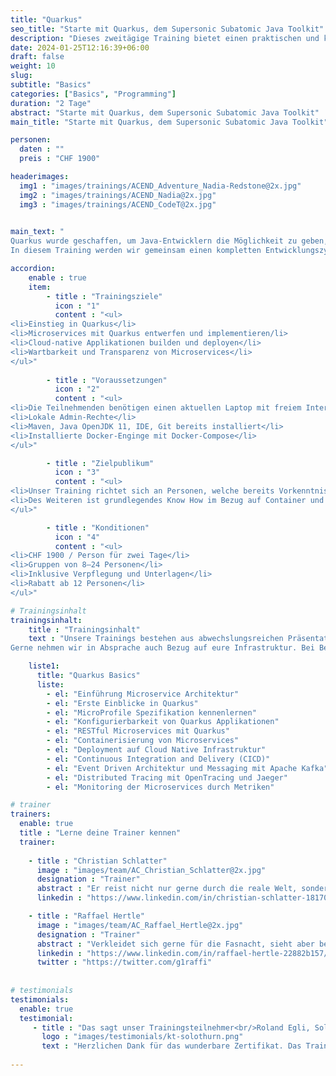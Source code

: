 ```yaml
---
title: "Quarkus"
seo_title: "Starte mit Quarkus, dem Supersonic Subatomic Java Toolkit"
description: "Dieses zweitägige Training bietet einen praktischen und klar verständlichen Einstieg in Quarkus, dem Kubernetes Native Java Stack. Quarkus ermöglicht es leichtgewichtige Services mit Java zu implementieren und eignet sich bestens um auf Container Plattformen oder direkt in die Cloud deployed zu werden."
date: 2024-01-25T12:16:39+06:00
draft: false
weight: 10
slug: 
subtitle: "Basics"
categories: ["Basics", "Programming"]
duration: "2 Tage"
abstract: "Starte mit Quarkus, dem Supersonic Subatomic Java Toolkit"
main_title: "Starte mit Quarkus, dem Supersonic Subatomic Java Toolkit"

personen: 
  daten : ""
  preis : "CHF 1900"

headerimages:
  img1 : "images/trainings/ACEND_Adventure_Nadia-Redstone@2x.jpg"
  img2 : "images/trainings/ACEND_Nadia@2x.jpg"
  img3 : "images/trainings/ACEND_CodeT@2x.jpg"
  

main_text: "
Quarkus wurde geschaffen, um Java-Entwicklern die Möglichkeit zu geben, Anwendungen für eine moderne, Cloud-native Welt zu erstellen. Quarkus ist ein Kubernetes-natives Java-Framework, das auf GraalVM und HotSpot zugeschnitten ist und aus den besten Java-Bibliotheken und -Standards entwickelt wurde.\n\n 
In diesem Training werden wir gemeinsam einen kompletten Entwicklungszyklus durchlaufen und beginnen beim Bootstrapping einer Quarkus-Anwendung bis dzu deren Ausführung als Container. Immer gut begleitet von unserern praxiserprobten Trainer und mit einem guten Mix aus Theorieimpulsen und Handson-Labs."

accordion:
    enable : true
    item:
        - title : "Trainingsziele"
          icon : "1"
          content : "<ul>
<li>Einstieg in Quarkus</li>
<li>Microservices mit Quarkus entwerfen und implementieren/li>
<li>Cloud-native Applikationen builden und deployen</li>
<li>Wartbarkeit und Transparenz von Microservices</li>
</ul>"
 
        - title : "Voraussetzungen"
          icon : "2"
          content : "<ul>
<li>Die Teilnehmenden benötigen einen aktuellen Laptop mit freiem Internetzugang</li>
<li>Lokale Admin-Rechte</li>
<li>Maven, Java OpenJDK 11, IDE, Git bereits installiert</li>
<li>Installierte Docker-Enginge mit Docker-Compose</li>
</ul>"

        - title : "Zielpublikum"
          icon : "3"
          content : "<ul>
<li>Unser Training richtet sich an Personen, welche bereits Vorkenntnisse im Bereich der Java Softwareentwicklung und Architektur besitzen</li>
<li>Des Weiteren ist grundlegendes Know How im Bezug auf Container und Container Plattformen von Vorteil</li>
</ul>"

        - title : "Konditionen"
          icon : "4"
          content : "<ul>
<li>CHF 1900 / Person für zwei Tage</li>
<li>Gruppen von 8–24 Personen</li>
<li>Inklusive Verpflegung und Unterlagen</li>
<li>Rabatt ab 12 Personen</li>
</ul>"

# Trainingsinhalt
trainingsinhalt: 
    title : "Trainingsinhalt"
    text : "Unsere Trainings bestehen aus abwechslungsreichen Präsentationen und hands-on Labs, um deren Inhalt auf spannende Art und Weise zu uebermitteln.<br/>
Gerne nehmen wir in Absprache auch Bezug auf eure Infrastruktur. Bei Bedarf für weitere Inhalte können wir auf euren Wunsch hin Anpassungen vornehmen."

    liste1:
      title: "Quarkus Basics"
      liste:
        - el: "Einführung Microservice Architektur"
        - el: "Erste Einblicke in Quarkus"
        - el: "MicroProfile Spezifikation kennenlernen"
        - el: "Konfigurierbarkeit von Quarkus Applikationen"
        - el: "RESTful Microservices mit Quarkus"
        - el: "Containerisierung von Microservices"
        - el: "Deployment auf Cloud Native Infrastruktur"
        - el: "Continuous Integration and Delivery (CICD)"
        - el: "Event Driven Architektur und Messaging mit Apache Kafka"
        - el: "Distributed Tracing mit OpenTracing und Jaeger"
        - el: "Monitoring der Microservices durch Metriken"

# trainer
trainers:
  enable: true
  title : "Lerne deine Trainer kennen"
  trainer:
  
    - title : "Christian Schlatter"
      image : "images/team/AC_Christian_Schlatter@2x.jpg"
      designation : "Trainer"
      abstract : "Er reist nicht nur gerne durch die reale Welt, sondern entdeckt auch in der Cloud Native Landscape neue Orte"
      linkedin : "https://www.linkedin.com/in/christian-schlatter-18170a1a2/"

    - title : "Raffael Hertle"
      image : "images/team/AC_Raffael_Hertle@2x.jpg"
      designation : "Trainer"
      abstract : "Verkleidet sich gerne für die Fasnacht, sieht aber bei den Cloud Native Technologien gerne hinter die Masken"
      linkedin : "https://www.linkedin.com/in/raffael-hertle-22882b157/"
      twitter : "https://twitter.com/g1raffi"
      
      
# testimonials
testimonials:
  enable: true
  testimonial:
     - title : "Das sagt unser Trainingsteilnehmer<br/>Roland Egli, Solothurn"
       logo : "images/testimonials/kt-solothurn.png"
       text : "Herzlichen Dank für das wunderbare Zertifikat. Das Training war sehr lernreich und der Austausch mit den anderen Trainees empfand ich als sehr wertvoll. Toll organisiert."
      
---
```

